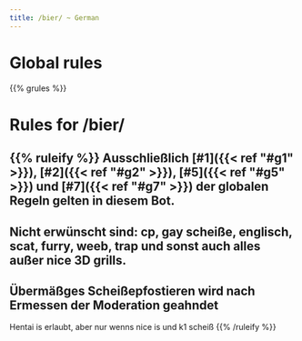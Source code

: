 ```yaml
---
title: /bier/ ~ German
---
```


# Global rules

{{% grules %}}


# Rules for /bier/

{{% ruleify %}}
Ausschließlich [#1]({{< ref "#g1" >}}), [#2]({{< ref "#g2" >}}), [#5]({{< ref "#g5" >}}) und [#7]({{< ref "#g7" >}}) der globalen Regeln gelten in diesem Bot.
-
Nicht erwünscht sind: cp, gay scheiße, englisch, scat, furry, weeb, trap und sonst auch alles außer nice 3D grills.
-
Übermäßges Scheißepfostieren wird nach Ermessen der Moderation geahndet
-
Hentai is erlaubt, aber nur wenns nice is und k1 scheiß
{{% /ruleify %}}
